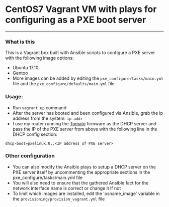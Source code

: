 # CentOS7 Vagrant VM with plays for configuring as a PXE boot server

---
### What is this
This is a Vagrant box built with Ansible scripts to configure a PXE server with the following image options:
* Ubuntu 17.10
* Gentoo
* More images can be added by editing the `pxe_configure/tasks/main.yml` file and the `pxe_configure/defaults/main.yml` file

### Usage:
* Run `vagrant up` command
* After the server has booted and been configured via Ansible, grab the ip address from the system: `ip addr`
* I use my router running the [Tomato](https://advancedtomato.com/) firmware as the DHCP server and pass the IP of the PXE server from above with the following line in the DHCP config section:

```
dhcp-boot=pxelinux.0,,<IP address of PXE server>
```

### Other configuration
* You can also modify the Ansible plays to setup a DHCP server on the PXE server itself by uncommenting the appropriate sections in the pxe_configure/tasks/main.yml file
* You will also need to ensure that the gathered Ansible fact for the network interface name is correct or change it if not
* To limit which images are installed, edit the 'osname_image' variable in the `provisioning/provision_vagrant.yml` file


